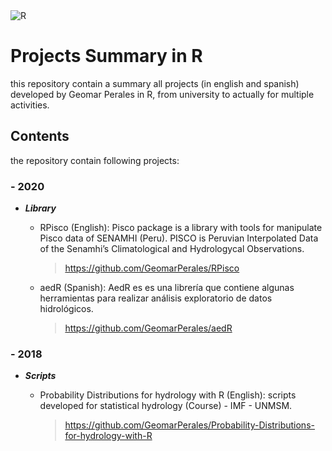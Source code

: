 <img alt="R" src="https://img.shields.io/badge/r-%23276DC3.svg?&style=for-the-badge&logo=r&logoColor=white"/>

# Projects Summary in R

this repository contain a summary all projects (in english and spanish) developed by Geomar Perales in R, from university to actually for multiple activities.

## Contents

the repository contain following projects:

### - 2020

- ***Library***

  - RPisco (English): Pisco package is a library with tools for manipulate Pisco data of SENAMHI (Peru). PISCO is Peruvian Interpolated Data of the Senamhi’s Climatological and       Hydrologycal Observations.
  
    > https://github.com/GeomarPerales/RPisco

  - aedR (Spanish): AedR es es una librería que contiene algunas herramientas para realizar análisis exploratorio de datos hidrológicos.
    > https://github.com/GeomarPerales/aedR

### - 2018

- ***Scripts***

  - Probability Distributions for hydrology with R (English): scripts developed for statistical hydrology (Course) - IMF - UNMSM.
    > https://github.com/GeomarPerales/Probability-Distributions-for-hydrology-with-R

